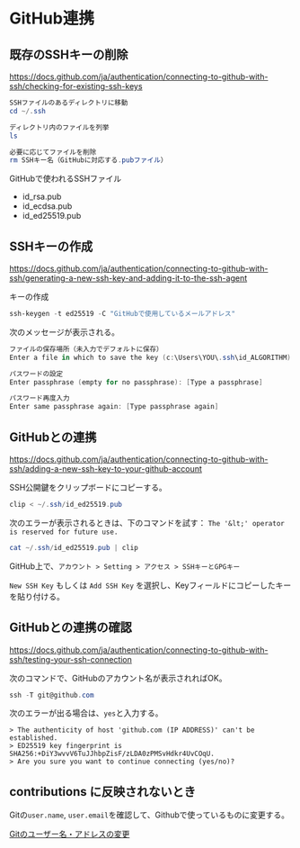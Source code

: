 # GitHub連携

## 既存のSSHキーの削除

<https://docs.github.com/ja/authentication/connecting-to-github-with-ssh/checking-for-existing-ssh-keys>

```powershell
SSHファイルのあるディレクトリに移動
cd ~/.ssh

ディレクトリ内のファイルを列挙
ls

必要に応じてファイルを削除
rm SSHキー名（GitHubに対応する.pubファイル）
```

GitHubで使われるSSHファイル

* id_rsa.pub
* id_ecdsa.pub
* id_ed25519.pub
  
## SSHキーの作成

<https://docs.github.com/ja/authentication/connecting-to-github-with-ssh/generating-a-new-ssh-key-and-adding-it-to-the-ssh-agent>

キーの作成

```powershell
ssh-keygen -t ed25519 -C "GitHubで使用しているメールアドレス"
```

次のメッセージが表示される。

```powershell
ファイルの保存場所（未入力でデフォルトに保存）
Enter a file in which to save the key (c:\Users\YOU\.ssh\id_ALGORITHM):[Press enter]

パスワードの設定
Enter passphrase (empty for no passphrase): [Type a passphrase]

パスワード再度入力
Enter same passphrase again: [Type passphrase again]
```

## GitHubとの連携

<https://docs.github.com/ja/authentication/connecting-to-github-with-ssh/adding-a-new-ssh-key-to-your-github-account>

SSH公開鍵をクリップボードにコピーする。

```powershell
clip < ~/.ssh/id_ed25519.pub
```

次のエラーが表示されるときは、下のコマンドを試す： `The '&lt;' operator is reserved for future use.`  

```powershell
cat ~/.ssh/id_ed25519.pub | clip
```

GitHub上で、`アカウント > Setting > アクセス > SSHキーとGPGキー`

`New SSH Key` もしくは `Add SSH Key` を選択し、Keyフィールドにコピーしたキーを貼り付ける。

## GitHubとの連携の確認

<https://docs.github.com/ja/authentication/connecting-to-github-with-ssh/testing-your-ssh-connection>

次のコマンドで、GitHubのアカウント名が表示されればOK。

```powershell
ssh -T git@github.com
```

次のエラーが出る場合は、`yes`と入力する。

```
> The authenticity of host 'github.com (IP ADDRESS)' can't be established.
> ED25519 key fingerprint is SHA256:+DiY3wvvV6TuJJhbpZisF/zLDA0zPMSvHdkr4UvCOqU.
> Are you sure you want to continue connecting (yes/no)?
```

## contributions に反映されないとき

Gitの`user.name`, `user.email`を確認して、Githubで使っているものに変更する。

[Gitのユーザー名・アドレスの変更](../Git/ユーザー名・アドレス変更.md)
